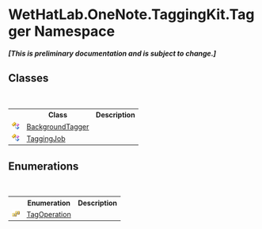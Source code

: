 # WetHatLab.OneNote.TaggingKit.Tagger Namespace
 _**\[This is preliminary documentation and is subject to change.\]**_

## Classes
&nbsp;<table><tr><th></th><th>Class</th><th>Description</th></tr><tr><td>![Public class](media/pubclass.gif "Public class")</td><td><a href="0f08eb11-e519-8ed6-2739-ec50a42a4c5b.md">BackgroundTagger</a></td><td /></tr><tr><td>![Public class](media/pubclass.gif "Public class")</td><td><a href="447270ca-da51-967b-5344-b56c928c5068.md">TaggingJob</a></td><td /></tr></table>

## Enumerations
&nbsp;<table><tr><th></th><th>Enumeration</th><th>Description</th></tr><tr><td>![Public enumeration](media/pubenumeration.gif "Public enumeration")</td><td><a href="5cea3020-d545-b9f9-03b5-69bfd76656c7.md">TagOperation</a></td><td /></tr></table>&nbsp;
